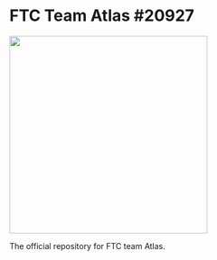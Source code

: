 # FTC Team Atlas #20927

<img src="https://user-images.githubusercontent.com/83014418/159108844-31421b31-b0c7-4a9b-9a34-9f3196391e0b.png" width="350">

The official repository for FTC team Atlas. 



